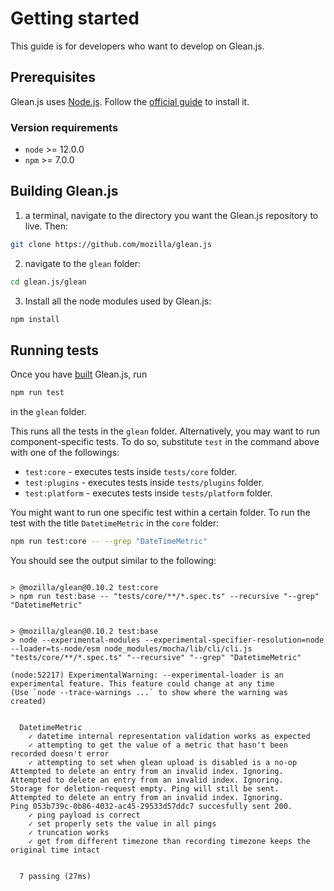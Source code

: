 # Getting started
This guide is for developers who want to develop on Glean.js.
## Prerequisites
Glean.js uses [Node.js](https://nodejs.org/).
Follow the [official guide](https://nodejs.dev/) to install it.
### Version requirements
* `node` >= 12.0.0
* `npm`  >=  7.0.0

## Building Glean.js
1.  a terminal, navigate to the directory you want the Glean.js repository to live. Then:
```bash
git clone https://github.com/mozilla/glean.js
```
2. navigate to the `glean` folder:
```bash
cd glean.js/glean
```
3. Install all the node modules used by Glean.js:
```bash
npm install
```

## Running tests
Once you have [built](#building-gleanjs) Glean.js, run
```bash
npm run test
```
in the `glean` folder.

This runs all the tests in the `glean` folder. 
Alternatively, you may want to run component-specific tests. 
To do so, substitute `test` in the command above with one of the followings:
* `test:core` - executes tests inside `tests/core` folder.
* `test:plugins` - executes tests inside `tests/plugins` folder.
* `test:platform` - executes tests inside `tests/platform` folder.

You might want to run one specific test within a certain folder.
To run the test with the title `DatetimeMetric` in the `core` folder: 
```bash
npm run test:core -- --grep "DateTimeMetric"
```
You should see the output similar to the following:
```shell

> @mozilla/glean@0.10.2 test:core
> npm run test:base -- "tests/core/**/*.spec.ts" --recursive "--grep" "DatetimeMetric"


> @mozilla/glean@0.10.2 test:base
> node --experimental-modules --experimental-specifier-resolution=node --loader=ts-node/esm node_modules/mocha/lib/cli/cli.js "tests/core/**/*.spec.ts" "--recursive" "--grep" "DatetimeMetric"

(node:52217) ExperimentalWarning: --experimental-loader is an experimental feature. This feature could change at any time
(Use `node --trace-warnings ...` to show where the warning was created)


  DatetimeMetric
    ✓ datetime internal representation validation works as expected
    ✓ attempting to get the value of a metric that hasn't been recorded doesn't error
    ✓ attempting to set when glean upload is disabled is a no-op
Attempted to delete an entry from an invalid index. Ignoring.
Attempted to delete an entry from an invalid index. Ignoring.
Storage for deletion-request empty. Ping will still be sent.
Attempted to delete an entry from an invalid index. Ignoring.
Ping 053b739c-0b86-4032-ac45-29533d57ddc7 succesfully sent 200.
    ✓ ping payload is correct
    ✓ set properly sets the value in all pings
    ✓ truncation works
    ✓ get from different timezone than recording timezone keeps the original time intact


  7 passing (27ms)
```
